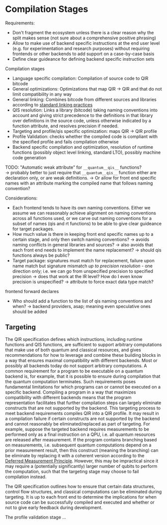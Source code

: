 # Compilation Stages

Requirements:
- Don't fragment the ecosystem unless there is a clear reason why the split makes sense (not sure about a comprehensive positive phrasing)
- Allow to make use of backend specific instructions at the end user level (e.g. for experimentation and research purposes) without requiring frontends or other backends to add support on a case-by-case basis
- Define clear guideance for defining backend specific instruction sets

Compilation stages
- Language specific compilation: Compilation of source code to QIR bitcode
- General optimizations: Optimizations that map QIR -> QIR and that do not limit compatibility in any way
- General linking: Combines bitcode from different sources and libraries according to [standard linking practices]()
- QIS resolution: Links a library (bitcode) taking naming conventions into account and giving strict precedence to the definitions in that library over definitions in the source code, unless otherwise indicated by a function attribute, and resolves precision if needed.
- Targeting and profile/qis specific optimization: maps QIR -> QIR profile
- Profile Validation: checks whether the compiled code is compliant with the specified profile and fails compilation otherwise
- Backend specific compilation and optimization, resolution of runtime functions (possibly object level linking, standard LTO), possibly machine code generation

TODO: "Automatic weak attribute" for `__quantum__qis__` functions?  
-> probably better to just require that `__quantum__qis__` function either are declaration only, or are weak definitions. 
-> Or allow for front end specific names with an attribute marking the compiled name that follows naming convention?

Considerations:
- Each frontend tends to have its own naming conventions. Either we assume we can reasonably achieve alignment on naming conventions across all functions used, or we carve out naming conventions for a subset of names (qis and rt functions) to be able to give clear guideance for target packages.
- How much value is there in keeping front end specific names up to a certain stage, and only then switch naming conventions? -> avoids naming conflicts in general libraries and sources? -> also avoids that each front end needs to implement the name replacement? -> should qis functions always be public?
- Target package: signatures must match for replacement, failure upon name match but signature mismatch *up to precision resolution* - one direction only; i.e. we can go from unspecified precision to specified precision -> does that work at the IR level? How do I even know precision is unspecified? -> attribute to force exact data type match?

frontend forward declares

- Who should add a function to the list of qis naming conventions and when? -> backend providers, asap; meaning even speculative ones should be added

## Targeting

The QIR specification defines which instructions, including runtime functions and QIS functions, are sufficient to support arbitrary computations that make use of both quantum and classical resources, and gives recommendations for how to leverage and combine these building blocks in a way that ensures maximal compatibility with different backends. Most or possibly all backends today do not support arbitrary computations. A common requirement for a program to be executable on a quantum backend is, for example, that it is possible to ensure during compilation that the quantum computation terminates. Such requirements poses fundamental limitations for which programs can or cannot be executed on a specific backend. Compiling a program in a way that maximizes compatibility with different backends means that the program representation facilitates that further compilation steps can largely eliminate constructs that are not supported by the backend. This targeting process to meet backend requirements compiles QIR into a QIR profile. It may result in a compilation failure if certain constructs are not supported by the backend and cannot reasonably be eliminated/replaced as part of targeting. For example, suppose the targeted backend requires measurements to be performed only as a final instruction on a QPU, i.e. all quantum resources are released after measurement. If the program contains branching based on measurements, i.e. subsequent quantum computations depend on a prior measurement result, then this construct (meaning the branching) can be eliminate by replacing it with a coherent version according to the [Deferred Measurement Principle](https://en.wikipedia.org/wiki/Deferred_Measurement_Principle). However, this may be impractical since it may require a (potentially significantly) larger number of qubits to perform the computation, such that the targeting stage may choose to fail compilation instead.

The QIR specification outlines how to ensure that certain data structures, control flow structures, and classical computations can be eliminated during targeting. It is up to each front end to determine the implications for when source code can be successfully compiled and executed and whether or not to give early feedback during development. 

The profile validation stage ...
